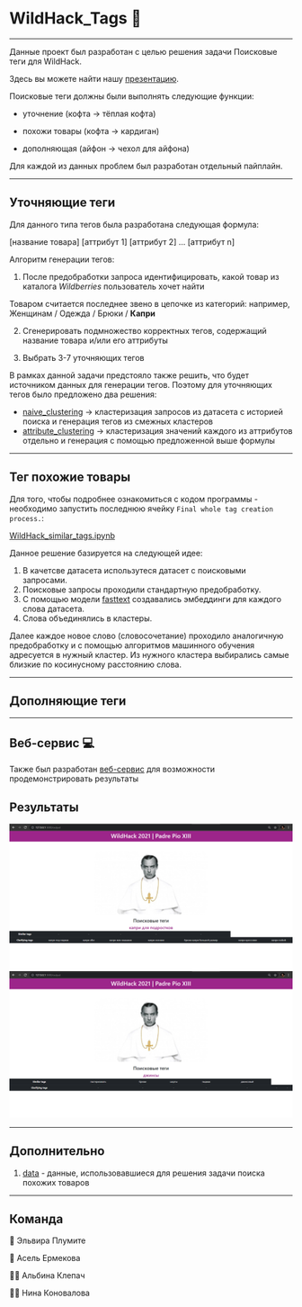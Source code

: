 # WildHack_Tags 👗 
---------------------------------------------------

Данные проект был разработан с целью решения задачи Поисковые теги для WildHack. 

Здесь вы можете найти нашу [презентацию](https://docs.google.com/presentation/d/1Gz2pAfyW4l21TmB5ZuAHKxu-zdVjQ2Bwt1iS5XAPKEg/edit?usp=sharing).

Поисковые теги должны были выполнять следующие функции:

- уточнение (кофта → тёплая кофта)

- похожи товары (кофта → кардиган) 

- дополняющая (айфон → чехол для айфона)

Для каждой из данных проблем был разработан отдельный пайплайн.

--------------------------------------------------------------------

## Уточняющие теги

Для данного типа тегов была разработана следующая формула:

[название товара] [аттрибут 1] [аттрибут 2] ... [аттрибут n]

Алгоритм генерации тегов: 

1. После предобработки запроса идентифицировать, какой товар из каталога *Wildberries* пользователь хочет найти

Товаром считается последнее звено в цепочке из категорий:
  например, Женщинам / Одежда / Брюки / **Капри**
  
2. Сгенерировать подмножество корректных тегов, содержащий название товара и/или его аттрибуты

3. Выбрать 3-7 уточняющих тегов


В рамках данной задачи предстояло также решить, что будет источником данных для генерации тегов. Поэтому для уточняющих тегов было предложено два решения:
- [naive_clustering](https://github.com/Nina-Konovalova/WildHack_Tags/blob/main/specifying_tag_generation_naive_clustering.ipynb) -> кластеризация запросов из датасета с историей поиска и генерация тегов из смежных кластеров
- [attribute_clustering](https://github.com/Nina-Konovalova/WildHack_Tags/blob/main/specifying_tag_generation_attribute_clustering.ipynb) -> кластеризация значений каждого из аттрибутов отдельно и генерация с помощью предложенной выше формулы

-------------------------------------------------------------

## Тег похожие товары

Для того, чтобы подробнее ознакомиться с кодом программы - необходимо запустить последнюю ячейку `Final whole tag creation process.`:

[WildHack_similar_tags.ipynb](https://github.com/Nina-Konovalova/WildHack_Tags/blob/main/WildHack_similar_tags.ipynb)

Данное решение базируется на следующей идее:

1) В качетсве датасета использутеся датасет с поисковыми запросами.
2) Поисковые запросы проходили стандартную предобработку.
3) С помощью модели [fasttext](https://fasttext.cc/) cоздавались эмбеддинги для каждого слова датасета.
4) Слова объединялись в кластеры.

Далее каждое новое слово (словосочетание) проходило аналогичную предобработку и с помощью алгоритмов машинного обучения адресуется в нужный кластер. Из нужного кластера выбирались самые близкие по косинусному расстоянию слова.


--------------------------------------------------------------------


## Дополняющие теги



-------------------------------------------------------------------

## Веб-сервис 	:computer:
Также был разработан [веб-сервис](https://tags-padre-pio-xiii.herokuapp.com/) для возможности продемонстрировать результаты

## Результаты

<p align="center">
  <img src="https://github.com/Nina-Konovalova/WildHack_Tags/blob/main/pictures/clar.png" >
  <img src="https://github.com/Nina-Konovalova/WildHack_Tags/blob/main/pictures/sim.png" >
</p>

----------------------------------------------------------------------
## Дополнительно

1) [data](https://github.com/Nina-Konovalova/WildHack_Tags/tree/main/data) - данные, использовавшиеся для решения задачи поиска похожих товаров
----------------------------------------------------------------------

## Команда

:woman: Эльвира Плyмите

:girl: Асель Ермекова

:curly_haired_woman: Альбина Клепач

:red_haired_woman: Нина Коновалова

